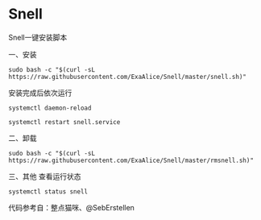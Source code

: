 # Snell
Snell一键安装脚本

一、安装
```
sudo bash -c "$(curl -sL https://raw.githubusercontent.com/ExaAlice/Snell/master/snell.sh)"
```
安装完成后依次运行

```
systemctl daemon-reload
```
```
systemctl restart snell.service
```


二、卸载
```
sudo bash -c "$(curl -sL https://raw.githubusercontent.com/ExaAlice/Snell/master/rmsnell.sh)"
```

三、其他
查看运行状态
```
systemctl status snell
```
代码参考自：整点猫咪、@SebErstellen

